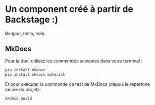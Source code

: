 # Un component créé à partir de Backstage :)

Bonjour, hello, holà.

## MkDocs

Pour la doc, utilisez les commandes suivantes dans votre terminal :

```bash
pip install mkdocs
pip install mkdocs-material
```

Et pour exécuter la commande de test de MkDocs (depuis le répertoire racine du projet) :

```bash
mkdocs build
```